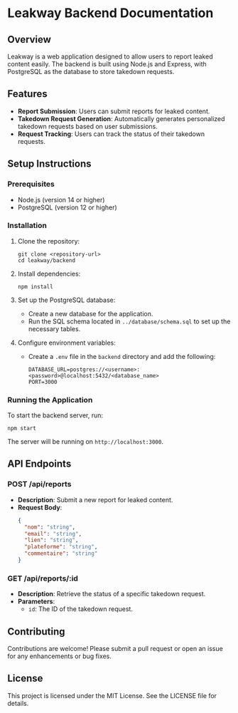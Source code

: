 # Leakway Backend Documentation

## Overview
Leakway is a web application designed to allow users to report leaked content easily. The backend is built using Node.js and Express, with PostgreSQL as the database to store takedown requests.

## Features
- **Report Submission**: Users can submit reports for leaked content.
- **Takedown Request Generation**: Automatically generates personalized takedown requests based on user submissions.
- **Request Tracking**: Users can track the status of their takedown requests.

## Setup Instructions

### Prerequisites
- Node.js (version 14 or higher)
- PostgreSQL (version 12 or higher)

### Installation
1. Clone the repository:
   ```
   git clone <repository-url>
   cd leakway/backend
   ```

2. Install dependencies:
   ```
   npm install
   ```

3. Set up the PostgreSQL database:
   - Create a new database for the application.
   - Run the SQL schema located in `../database/schema.sql` to set up the necessary tables.

4. Configure environment variables:
   - Create a `.env` file in the `backend` directory and add the following:
     ```
     DATABASE_URL=postgres://<username>:<password>@localhost:5432/<database_name>
     PORT=3000
     ```

### Running the Application
To start the backend server, run:
```
npm start
```
The server will be running on `http://localhost:3000`.

## API Endpoints

### POST /api/reports
- **Description**: Submit a new report for leaked content.
- **Request Body**:
  ```json
  {
    "nom": "string",
    "email": "string",
    "lien": "string",
    "plateforme": "string",
    "commentaire": "string"
  }
  ```

### GET /api/reports/:id
- **Description**: Retrieve the status of a specific takedown request.
- **Parameters**:
  - `id`: The ID of the takedown request.

## Contributing
Contributions are welcome! Please submit a pull request or open an issue for any enhancements or bug fixes.

## License
This project is licensed under the MIT License. See the LICENSE file for details.